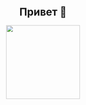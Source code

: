 <h1 align="center">Привет 👋</h1>

<div align="center">
  <img height="200" src="https://media.giphy.com/media/l3vRfG7oxKdJGnpFC/giphy.gif"  />
</div>

